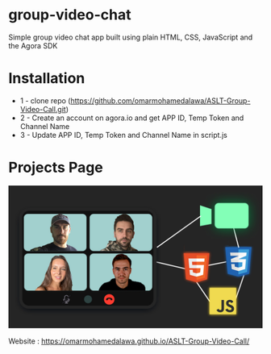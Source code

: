 # group-video-chat
Simple group video chat app built using plain HTML, CSS, JavaScript and the Agora SDK

# Installation
* 1 - clone repo (https://github.com/omarmohamedalawa/ASLT-Group-Video-Call.git)
* 2 - Create an account on agora.io and get APP ID, Temp Token and Channel Name
* 3 - Update APP ID, Temp Token and Channel Name in script.js


# Projects Page
<img src="./coverpic.jpg">  

 Website : https://omarmohamedalawa.github.io/ASLT-Group-Video-Call/
